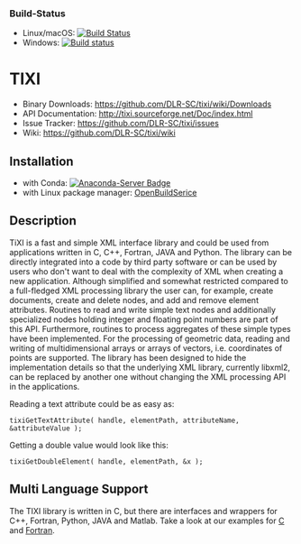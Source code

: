 ### Build-Status ###
  - Linux/macOS: [![Build Status](https://travis-ci.org/DLR-SC/tixi.svg?branch=master)](https://travis-ci.org/DLR-SC/tixi) 
  - Windows: [![Build status](https://ci.appveyor.com/api/projects/status/mhcsgq5smp8at4sx/branch/master?svg=true)](https://ci.appveyor.com/project/rainman110/tixi/branch/master)

# TIXI #

 - Binary Downloads:  https://github.com/DLR-SC/tixi/wiki/Downloads
 - API Documentation: http://tixi.sourceforge.net/Doc/index.html
 - Issue Tracker:     https://github.com/DLR-SC/tixi/issues
 - Wiki:              https://github.com/DLR-SC/tixi/wiki

## Installation ##
 - with Conda: [![Anaconda-Server Badge](https://anaconda.org/dlr-sc/tixi3/badges/installer/conda.svg)](https://anaconda.org/DLR-SC/tixi3)
 - with Linux package manager: [OpenBuildSerice](https://software.opensuse.org/download.html?project=science:dlr&package=tixi3)


## Description ##
TiXI is a fast and simple XML interface library and could be used from applications written in C, C++, Fortran, JAVA and Python. The library can be directly integrated into a code by third party software or can be used by users who don't want to deal with the complexity of XML when creating a new application. Although simplified and somewhat restricted compared to a full-fledged XML processing library the user can, for example, create documents, create and delete nodes, and add and remove element attributes. Routines to read and write simple text nodes and additionally specialized nodes holding integer and floating point numbers are part of this API. Furthermore, routines to process aggregates of these simple types have been implemented. For the processing of geometric data, reading and writing of multidimensional arrays or arrays of vectors, i.e. coordinates of points are supported. The library has been designed to hide the implementation details so that the underlying XML library, currently libxml2, can be replaced by another one without changing the XML processing API in the applications.

Reading a text attribute could be as easy as:

```
tixiGetTextAttribute( handle, elementPath, attributeName, &attributeValue );
```

Getting a double value would look like this:
```
tixiGetDoubleElement( handle, elementPath, &x );
```

## Multi Language Support ##
The TIXI library is written in C, but there are interfaces and wrappers for C++, Fortran, Python, JAVA and Matlab. Take a look at our examples for [C](https://github.com/DLR-SC/tixi/wiki/CExamples) and [Fortran](https://github.com/DLR-SC/tixi/wiki/Fortran%20Examples).
